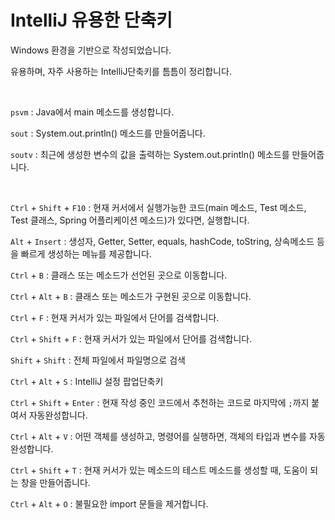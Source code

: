 # IntelliJ 유용한 단축키

Windows 환경을 기반으로 작성되었습니다.

유용하며, 자주 사용하는 IntelliJ단축키를 틈틈이 정리합니다.

<br>

`psvm` : Java에서 main 메소드를 생성합니다.

`sout` : System.out.println() 메소드를 만들어줍니다.

`soutv` : 최근에 생성한 변수의 값을 출력하는 System.out.println() 메소드를 만들어줍니다.

<br>

`Ctrl` + `Shift` + `F10` : 현재 커서에서 실행가능한 코드(main 메소드, Test 메소드, Test 클래스, Spring 어플리케이션 메소드)가 있다면, 실행합니다.

`Alt` + `Insert` : 생성자, Getter, Setter, equals, hashCode, toString, 상속메소드 등을 빠르게 생성하는 메뉴를 제공합니다.

`Ctrl` + `B` : 클래스 또는 메소드가 선언된 곳으로 이동합니다.

`Ctrl` + `Alt` + `B` : 클래스 또는 메소드가 구현된 곳으로 이동합니다.

`Ctrl` + `F` : 현재 커서가 있는 파일에서 단어를 검색합니다.

`Ctrl` + `Shift` + `F` : 현재 커서가 있는 파일에서 단어를 검색합니다.

`Shift` + `Shift` : 전체 파일에서 파일명으로 검색

`Ctrl` + `Alt` + `S` : IntelliJ 설정 팝업단축키

`Ctrl` + `Shift` + `Enter` : 현재 작성 중인 코드에서 추천하는 코드로 마지막에 `;`까지 붙여서 자동완성합니다.

`Ctrl` + `Alt` + `V` : 어떤 객체를 생성하고, 명령어를 실행하면, 객체의 타입과 변수를 자동완성합니다.

`Ctrl` + `Shift` + `T` : 현재 커서가 있는 메소드의 테스트 메소드를 생성할 때, 도움이 되는 창을 만들어줍니다.

`Ctrl` + `Alt` + `O` : 불필요한 import 문들을 제거합니다.
